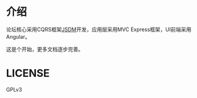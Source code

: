 

介绍
=====

论坛核心采用CQRS框架[JSDM](https://github.com/brighthas/jsdm)开发，应用层采用MVC Express框架，UI前端采用Angular。

这是个开始，更多文档逐步完善。



LICENSE
=======

GPLv3